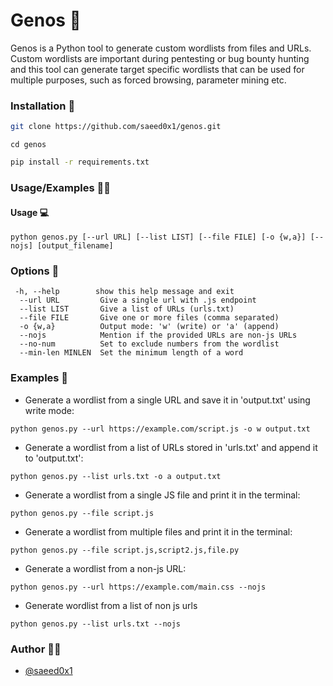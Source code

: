 # Genos 🤖

Genos is a Python tool to generate custom wordlists from files and URLs. Custom wordlists are important during pentesting or bug bounty hunting and this tool can generate target specific wordlists that can be used for multiple purposes, such as forced browsing, parameter mining etc.


### Installation 🚀
```bash
git clone https://github.com/saeed0x1/genos.git
```
```shell
cd genos
```

```bash
pip install -r requirements.txt
```

### Usage/Examples 🏌️‍♂️

#### Usage 💻

```shell
python genos.py [--url URL] [--list LIST] [--file FILE] [-o {w,a}] [--nojs] [output_filename]
```

### Options 🚦
```shell
 -h, --help        show this help message and exit
  --url URL         Give a single url with .js endpoint
  --list LIST       Give a list of URLs (urls.txt)
  --file FILE       Give one or more files (comma separated)
  -o {w,a}          Output mode: 'w' (write) or 'a' (append)
  --nojs            Mention if the provided URLs are non-js URLs
  --no-num          Set to exclude numbers from the wordlist
  --min-len MINLEN  Set the minimum length of a word
```

### Examples 🏇
- Generate a wordlist from a single URL and save it in 'output.txt' using write mode:
```shell
python genos.py --url https://example.com/script.js -o w output.txt
```
- Generate a wordlist from a list of URLs stored in 'urls.txt' and append it to 'output.txt':
```shell
python genos.py --list urls.txt -o a output.txt
```
- Generate a wordlist from a single JS file and print it in the terminal:
```shell
python genos.py --file script.js
```
- Generate a wordlist from multiple files and print it in the terminal:
```shell
python genos.py --file script.js,script2.js,file.py
```
- Generate a wordlist from a non-js URL:
```shell
python genos.py --url https://example.com/main.css --nojs
```
- Generate wordlist from a list of non js urls
```shell
python genos.py --list urls.txt --nojs
```

### Author 👨‍💻

- [@saeed0x1](https://www.github.com/saeed0x1)

